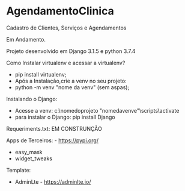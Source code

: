 # AgendamentoClinica

Cadastro de Clientes, Serviços e Agendamentos

Em Andamento.

Projeto desenvolvido em Django 3.1.5 e python 3.7.4

Como Instalar virtualenv e acessar a virtualenv?
- pip install virtualenv;
- Após a Instalação,crie a venv no seu projeto: 
- python -m venv "nome da venv" (sem aspas);

Instalando o Django: 
- Acesse a venv: c:\nomedoprojeto \"nomedavenve"\scripts\activate
- para instalar o Django: pip install Django

Requeriments.txt: EM CONSTRUNÇÃO

Apps de Terceiros: - https://pypi.org/
- easy_mask
- widget_tweaks

Template: 
- AdminLte - https://adminlte.io/ 

